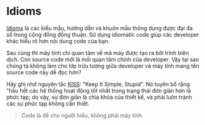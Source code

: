 # Idioms

[Idioms](https://en.wikipedia.org/wiki/Programming_idiom) là các kiểu mẫu, hướng dẫn và khuôn mẫu thông dụng 
được đại đa số trong cộng đồng đồng thuận.
Sử dụng idiomatic code giúp các developer khác hiểu rõ hơn nội dung code của bạn.

Sau cùng thì máy tính chỉ quan tâm về mã máy được tạo ra bởi trình biên dịch. 
Còn source code mới là mối quan tâm chính của developer. 
Vậy tại sao chúng ta không làm cho lớp trừu tượng giữa developer và máy tính mang tên source code này dễ đọc hơn?

Hãy ghi nhớ nguyên tắc [KISS](https://en.wikipedia.org/wiki/KISS_principle):
"Keep It Simple, Stupid". Nó tuyên bố rằng "hầu hết các hệ thống hoạt động tốt nhất trong trạng thái đơn giản hơn 
là phức tạp; do vậy, sự đơn giản là chìa khóa của thiết kế, và phải luôn tránh các sự phức tạp không cần thiết.


> Code là để cho người hiểu, không phải máy tính.
